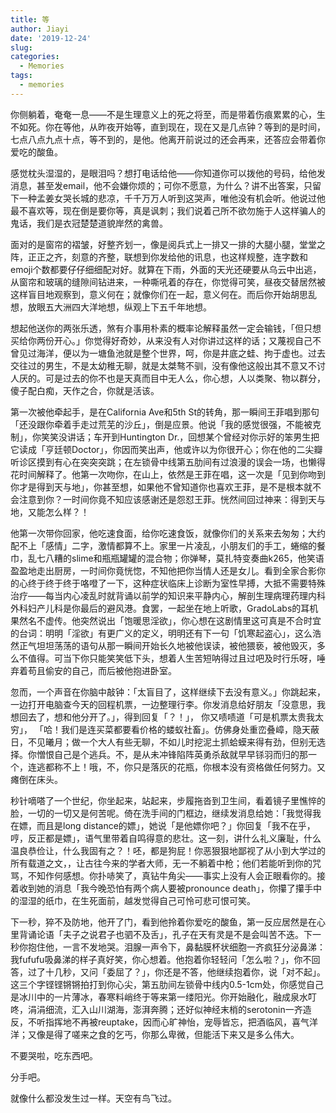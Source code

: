 ```yaml
---
title: 等
author: Jiayi
date: '2019-12-24'
slug:
categories:
  - Memories
tags:
  - memories
---
```


你侧躺着，奄奄一息——不是生理意义上的死之将至，而是带着伤痕累累的心，生不如死。你在等他，从昨夜开始等，直到现在，现在又是几点钟？等到的是时间，七点八点九点十点，等不到的，是他。他离开前说过的还会再来，还答应会带着你爱吃的酸鱼。  

感觉枕头湿湿的，是眼泪吗？想打电话给他——你知道你可以拨他的号码，给他发消息，甚至发email，他不会嫌你烦的；可你不愿意，为什么？讲不出答案，只留下一种孟姜女哭长城的悲凉，千千万万人听到这哭声，唯他没有机会听。他说过他最不喜欢等，现在倒是要你等，真是讽刺；我们说着己所不欲勿施于人这样骗人的鬼话，我们是衣冠楚楚道貌岸然的禽兽。  

面对的是窗帘的褶皱，好整齐划一，像是阅兵式上一排又一排的大腿小腿，堂堂之阵，正正之齐，刻意的齐整，联想到你发给他的讯息，也这样规整，连字数和emoji个数都要仔仔细细配对好。就算在下雨，外面的天光还硬要从乌云中出逃，从窗帘和玻璃的缝隙间钻进来，一种嘶吼着的存在，你觉得可笑，昼夜交替居然被这样盲目地观察到，意义何在；就像你们在一起，意义何在。而后你开始胡思乱想，放眼五大洲四大洋地想，纵观上下五千年地想。  

想起他送你的两张乐透，煞有介事用朴素的概率论解释虽然一定会输钱，「但只想买给你两份开心。」你觉得好奇妙，从来没有人对你讲过这样的话；又蔑视自己不曾见过海洋，便以为一塘鱼池就是整个世界，呵，你是井底之蛙、拘于虚也。过去交往过的男生，不是太幼稚无聊，就是太桀骜不驯，没有像他这般出其不意又不讨人厌的。可是过去的你不也是天真而目中无人么，你心想，人以类聚、物以群分，傻子配白痴，天作之合，你就是活该。  

第一次被他牵起手，是在California Ave和5th St的转角，那一瞬间王菲唱到那句「还没跟你牵着手走过荒芜的沙丘」，倒是应景。他说「我的感觉很强，不能被克制」，你笑笑没讲话；车开到Huntington Dr.，回想某个曾经对你示好的笨男生把它读成「亨廷顿Doctor」，你因而笑出声，他或许以为你很开心；你在他的二尖瓣听诊区摸到有心在突突突跳；在左锁骨中线第五肋间有过浪漫的误会一场，也懒得花时间解释了。他第一次吻你，在山上，依然是王菲在唱，这一次是「见到你吻到你才是得到天与地」，你甚至想，如果他不曾知道你也喜欢王菲，是不是根本就不会注意到你？一时间你竟不知应该感谢还是怨怼王菲。恍然间回过神来：得到天与地，又能怎么样？！  

他第一次带你回家，他吃速食面，给你吃速食饭，就像你们的关系来去匆匆；大约配不上「感情」二字，激情都算不上。家里一片凌乱，小朋友们的手工，蜷缩的餐巾，乱七八糟的slime和瓶瓶罐罐的混合物；你弹琴，莫扎特变奏曲k265，他笑语盈盈地走出厨房，一时间你竟恍惚，不知他把你当情人还是女儿。看到全家合影你的心终于终于终于咯噔了一下，这种症状临床上诊断为室性早搏，大抵不需要特殊治疗——每当内心凌乱时就背诵以前学的知识来平静内心，解剖生理病理药理内科外科妇产儿科是你最后的避风港。食罢，一起坐在地上听歌，GradoLabs的耳机果然名不虚传。他突然说出「饱暖思淫欲」，你心想在这剧情里这可真是不合时宜的台词：明明「淫欲」有更广义的定义，明明还有下一句「饥寒起盗心」，这么浩然正气坦坦荡荡的语句从那一瞬间开始长久地被他误读，被他猥亵，被他毁灭，多么不值得。可当下你只能笑笑低下头，想着人生苦短呐得过且过吧及时行乐呀，唾弃着苟且偷安的自己，而后被他抱进卧室。  

忽而，一个声音在你脑中敲钟：「太盲目了，这样继续下去没有意义。」你跳起来，一边打开电脑查今天的回程机票，一边整理行李。你发消息给好朋友「没意思，我想回去了，想和他分开了。」，得到回复「？！」， 你又啧啧道「可是机票太贵我太穷」， 「哈！我们是连买菜都要看价格的蝼蚁社畜」。仿佛身处重峦叠嶂，隐天蔽日，不见曦月；做一个大人有些无聊，不如儿时挖泥土抓蛤蟆来得有劲，但别无选择。你憎恨自己是个逃兵。不，是从未冲锋陷阵英勇杀敌就早早铩羽而归的那一个，连逃都称不上！哦，不，你只是落灰的花瓶，你根本没有资格做任何努力。又瘫倒在床头。  

秒针嘀嗒了一个世纪，你坐起来，站起来，步履拖沓到卫生间，看着镜子里憔悴的脸，一切的一切又是何苦呢。倚在洗手间的门框边，继续发消息给她：「我觉得我在嫖，而且是long distance的嫖」，她说「是他嫖你吧？」你回复「我不在乎，哼，反正都是嫖」，语气里带着自鸣得意的悲壮。这一刻，讲什么礼义廉耻，什么温良恭俭让，什么我固有之？！呸，都是狗屁！你恶狠狠地鄙视了从小到大学过的所有载道之文，，让古往今来的学者大师，无一不躺着中枪；他们若能听到你的咒骂，不知作何感想。你扑哧笑了，真钻牛角尖——事实上没有人会正眼看你的。接着收到她的消息「我今晚恐怕有两个病人要被pronounce death」，你攥了攥手中的湿湿的纸巾，在生死面前，越发觉得自己可怜可悲可恨可笑。  

下一秒，猝不及防地，他开了门，看到他拎着你爱吃的酸鱼，第一反应居然是在心里背诵论语「夫子之说君子也驷不及舌」，孔子在天有灵是不是会叫苦不迭。下一秒你抱住他，一言不发地哭。泪腺一声令下，鼻黏膜杯状细胞一齐疯狂分泌鼻涕：我fufufu吸鼻涕的样子真好笑，你心想着。他抱着你轻轻问「怎么啦？」，你不回答，过了十几秒，又问「委屈了？」，你还是不答，他继续抱着你，说「对不起」。这三个字铿铿锵锵拍打到你心尖，第五肋间左锁骨中线内0.5-1cm处，你感觉自己是冰川中的一片薄冰，春寒料峭终于等来第一缕阳光。你开始融化，融成泉水叮咚，涓涓细流，汇入山川湖海，澎湃奔腾；还好似神经末梢的serotonin一齐造反，不听指挥地不再被reuptake，因而心旷神怡，宠辱皆忘，把酒临风，喜气洋洋；又像是得了嗟来之食的乞丐，你那么卑微，但能活下来又是多么伟大。  

不要哭啦，吃东西吧。  

分手吧。  

就像什么都没发生过一样。天空有鸟飞过。  
